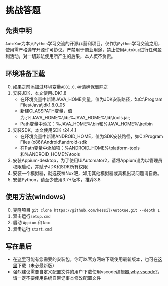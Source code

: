 # 挑战答题

## 免责申明
`AutoXue`为本人`Python`学习交流的开源非营利项目，仅作为`Python`学习交流之用，使用需严格遵守开源许可协议。严禁用于商业用途，禁止使用`AutoXue`进行任何盈利活动。对一切非法使用所产生的后果，本人概不负责。

## 环境准备[下载](http://49.235.90.76/downloads)
0. 如果之前添加过环境变量`ADB1.0.40`请确保删除之
1. 安装JDK，本文使用JDK1.8
    + 在环境变量中新建JAVA_HOME变量，值为JDK安装路径，如C:\Program Files\Java\jdk1.8.0_05
    + 新建CLASSPATH变量，值为.;%JAVA_HOME%\lib;%JAVA_HOME%\lib\tools.jar;
    + Path变量中添加：%JAVA_HOME%\bin和%JAVA_HOME%\jre\bin
2. 安装SDK，本文使用SDK r24.4.1
    + 在环境变量中新建ANDROID_HOME，值为SDK安装路径，如C:\Program Files (x86)\Android\android-sdk
    + 在Path变量中添加项：%ANDROID_HOME%\platform-tools和%ANDROID_HOME%\tools
3. 安装Appium-desktop，为了使用UiAutomator2，请将Appium设为以管理员权限启动，并赋予JDK和SDK所有权限
4. 安装一个模拟器，就选夜神Nox吧，如用其他模拟器或真机出现问题请自救。
5. 安装Python，请至少使用3.7+版本，推荐3.8

## 使用方法(windows)
0. 克隆项目 `git clone https://github.com/kessil/AutoXue.git --depth 1`
1. 双击运行`setup.cmd`
2. 启动 `Appium` 和 `Nox`
3. 双击运行 `start.cmd`

## 写在最后
+ 在[这里](http://49.235.90.76/downloads)可能有您需要的安装包，你可以官方网站下载使用最新版本，也可在[这里](http://49.235.90.76/downloads)下载（未必最新版）
+ 强烈建议需要自定义配置文件的用户下载使用vscode编辑器,[why vscode?](https://hacpai.com/article/1569745141957)，请一定不要使用系统自带记事本修改配置文件
